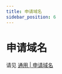 ```yaml
---
title: 申请域名
sidebar_position: 6
---
```


# 申请域名

请见 [通用 | 申请域名](https://yizhan.wiki/NitWikit/advance/apply-for-a-domain-name)
